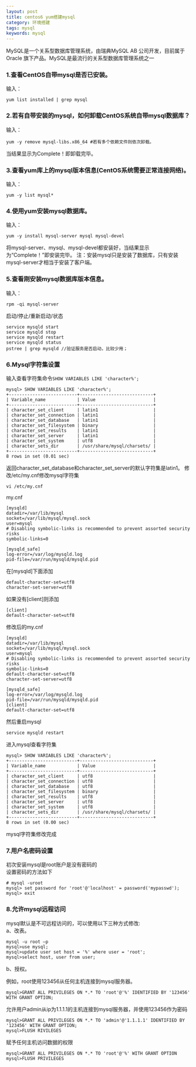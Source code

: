 ```yaml
---
layout: post
title: centos6 yum搭建mysql
category: 环境搭建
tags: mysql
keywords: mysql
---
```


MySQL是一个关系型数据库管理系统，由瑞典MySQL AB 公司开发，目前属于 Oracle 旗下产品。MySQL是最流行的关系型数据库管理系统之一

### 1.查看CentOS自带mysql是否已安装。
输入：
```
yum list installed | grep mysql
```
### 2.若有自带安装的mysql，如何卸载CentOS系统自带mysql数据库？
输入：
```
yum -y remove mysql-libs.x86_64 #若有多个依赖文件则依次卸载。
```
当结果显示为Complete！即卸载完毕。
### 3.查看yum库上的mysql版本信息(CentOS系统需要正常连接网络)。
输入：
```
yum -y list mysql*
```
### 4.使用yum安装mysql数据库。
输入：
```
yum -y install mysql-server mysql mysql-devel 
```
将mysql-server、mysql、mysql-devel都安装好，当结果显示为“Complete！”即安装完毕。
注：安装mysql只是安装了数据库，只有安装mysql-server才相当于安装了客户端。
### 5.查看刚安装mysql数据库版本信息。
输入：
```
rpm -qi mysql-server
```

启动/停止/重新启动/状态
```
service mysqld start
service mysqld stop
service mysqld restart
service mysqld status
pstree | grep mysqld //验证服务是否启动，比较少用；
```
### 6.Mysql字符集设置
输入查看字符集命令`SHOW VARIABLES LIKE 'character%';`
```
mysql> SHOW VARIABLES LIKE 'character%';
+--------------------------+----------------------------+
| Variable_name            | Value                      |
+--------------------------+----------------------------+
| character_set_client     | latin1                     |
| character_set_connection | latin1                     |
| character_set_database   | latin1                     |
| character_set_filesystem | binary                     |
| character_set_results    | latin1                     |
| character_set_server     | latin1                     |
| character_set_system     | utf8                       |
| character_sets_dir       | /usr/share/mysql/charsets/ |
+--------------------------+----------------------------+
8 rows in set (0.01 sec)
```
返回character_set_database和character_set_server的默认字符集是latin1。
修改/etc/my.cnf修改mysql字符集
```
vi /etc/my.cnf
```
my.cnf
```
[mysqld]
datadir=/var/lib/mysql
socket=/var/lib/mysql/mysql.sock
user=mysql
# Disabling symbolic-links is recommended to prevent assorted security risks
symbolic-links=0

[mysqld_safe]
log-error=/var/log/mysqld.log
pid-file=/var/run/mysqld/mysqld.pid

```
在[mysqld]下面添加
```
default-character-set=utf8
character-set-server=utf8
```
如果没有[client]则添加
```
[client]
default-character-set=utf8
```
修改后的my.cnf
```
[mysqld]
datadir=/var/lib/mysql
socket=/var/lib/mysql/mysql.sock
user=mysql
# Disabling symbolic-links is recommended to prevent assorted security risks
symbolic-links=0
default-character-set=utf8
character-set-server=utf8

[mysqld_safe]
log-error=/var/log/mysqld.log
pid-file=/var/run/mysqld/mysqld.pid
[client]
default-character-set=utf8
```
然后重启mysql
```
service mysqld restart
```
进入mysql查看字符集
```
mysql> SHOW VARIABLES LIKE 'character%';
+--------------------------+----------------------------+
| Variable_name            | Value                      |
+--------------------------+----------------------------+
| character_set_client     | utf8                       |
| character_set_connection | utf8                       |
| character_set_database   | utf8                       |
| character_set_filesystem | binary                     |
| character_set_results    | utf8                       |
| character_set_server     | utf8                       |
| character_set_system     | utf8                       |
| character_sets_dir       | /usr/share/mysql/charsets/ |
+--------------------------+----------------------------+
8 rows in set (0.00 sec)

```
mysql字符集修改完成

### 7.用户名密码设置
初次安装mysql是root账户是没有密码的  
设置密码的方法如下
```
# mysql -uroot
mysql> set password for 'root'@'localhost' = password('mypasswd');
mysql> exit
```
### 8.允许mysql远程访问

mysql默认是不可远程访问的，可以使用以下三种方式修改:  
a、改表。
```
mysql -u root –p
mysql>use mysql;
mysql>update user set host = '%' where user = 'root';
mysql>select host, user from user;
```
b、授权。

例如，root使用123456从任何主机连接到mysql服务器。
```
mysql>GRANT ALL PRIVILEGES ON *.* TO 'root'@'%' IDENTIFIED BY '123456' WITH GRANT OPTION;
```
允许用户admin从ip为1.1.1.1的主机连接到mysql服务器，并使用123456作为密码
```
mysql>GRANT ALL PRIVILEGES ON *.* TO 'admin'@'1.1.1.1' IDENTIFIED BY '123456' WITH GRANT OPTION;
mysql>FLUSH RIVILEGES
```
赋予任何主机访问数据的权限
```
mysql>GRANT ALL PRIVILEGES ON *.* TO 'root'@'%' WITH GRANT OPTION
mysql>FLUSH PRIVILEGES
```